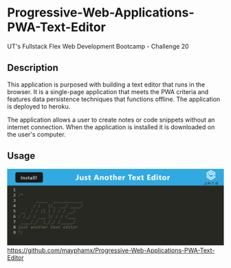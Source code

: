 # Progressive-Web-Applications-PWA-Text-Editor
UT's Fullstack Flex Web Development Bootcamp - Challenge 20

## Description
This application is purposed with building a text editor that runs in the browser. It is a single-page application that meets the PWA criteria and features data persistence techniques that functions offline. The application is deployed to heroku.

The application allows a user to create notes or code snippets without an internet connection. When the application is installed it is downloaded on the user's computer.

## Usage
![application](./Assets/PWA.png)
https://github.com/mayphamx/Progressive-Web-Applications-PWA-Text-Editor
